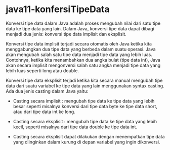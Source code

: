 # java11-konfersiTipeData

Konversi tipe data dalam Java adalah proses mengubah nilai dari satu tipe data ke tipe data yang lain. Dalam Java, konversi tipe data dapat dibagi menjadi dua jenis: konversi tipe data implisit dan eksplisit.

Konversi tipe data implisit terjadi secara otomatis oleh Java ketika kita menggabungkan dua tipe data yang berbeda dalam suatu operasi. Java akan mengubah salah satu tipe data menjadi tipe data yang lebih luas. Contohnya, ketika kita menambahkan dua angka bulat (tipe data int), Java akan secara implisit mengonversi salah satu angka menjadi tipe data yang lebih luas seperti long atau double.

Konversi tipe data eksplisit terjadi ketika kita secara manual mengubah tipe data dari suatu variabel ke tipe data yang lain menggunakan syntax casting. Ada dua jenis casting dalam Java yaitu:

* Casting secara implisit : mengubah tipe data ke tipe data yang lebih besar seperti misalnya konversi dari tipe data byte ke tipe data short, atau dari tipe data int ke long.

*  Casting secara eksplisit : mengubah tipe data ke tipe data yang lebih kecil, seperti misalnya dari tipe data double ke tipe data int.

* Casting secara eksplisit dapat dilakukan dengan menempatkan tipe data yang diinginkan dalam kurung di depan variabel yang ingin dikonversi. 
